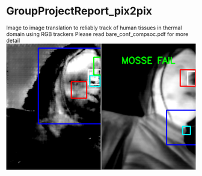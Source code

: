 # GroupProjectReport_pix2pix
Image to image translation to reliably track of human tissues in thermal domain using RGB trackers
Please read bare_conf_compsoc.pdf for more detail
![](nostril.png)
